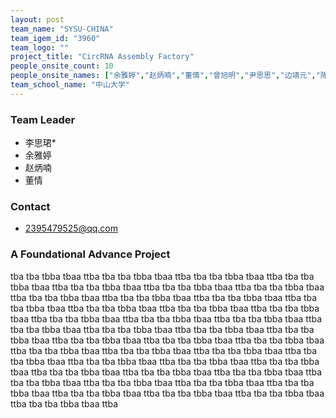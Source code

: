 ```yaml
---
layout: post
team_name: "SYSU-CHINA"
team_igem_id: "3960"
team_logo: ""
project_title: "CircRNA Assembly Factory"
people_onsite_count: 10
people_onsite_names: ["余雅婷","赵炳喃","董情","曾旭明","尹思思","边靖元","陈芷芹","陈婉琳","凌嘉骏","邬雅萱"]
team_school_name: "中山大学"
---
```



### Team Leader
* 李思珺*
* 余雅婷
* 赵炳喃
* 董情

### Contact
* 2395479525@qq.com

### A Foundational Advance Project

tba tba tbba tbaa ttba tba tba tbba tbaa ttba tba tba tbba tbaa ttba tba tba tbba tbaa ttba tba tba tbba tbaa ttba tba tba tbba tbaa ttba tba tba tbba tbaa ttba tba tba tbba tbaa ttba tba tba tbba tbaa ttba tba tba tbba tbaa ttba tba tba tbba tbaa ttba tba tba tbba tbaa ttba tba tba tbba tbaa ttba tba tba tbba tbaa ttba tba tba tbba tbaa ttba tba tba tbba tbaa ttba tba tba tbba tbaa ttba tba tba tbba tbaa ttba tba tba tbba tbaa ttba tba tba tbba tbaa ttba tba tba tbba tbaa ttba tba tba tbba tbaa ttba tba tba tbba tbaa ttba tba tba tbba tbaa ttba tba tba tbba tbaa ttba tba tba tbba tbaa ttba tba tba tbba tbaa ttba tba tba tbba tbaa ttba tba tba tbba tbaa ttba tba tba tbba tbaa ttba tba tba tbba tbaa ttba tba tba tbba tbaa ttba tba tba tbba tbaa ttba tba tba tbba tbaa ttba tba tba tbba tbaa ttba tba tba tbba tbaa ttba tba tba tbba tbaa ttba tba tba tbba tbaa ttba tba tba tbba tbaa ttba tba tba tbba tbaa ttba tba tba tbba tbaa ttba tba tba tbba tbaa ttba 
